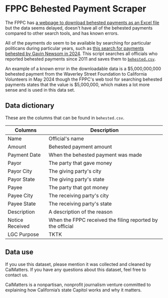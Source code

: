 # FPPC Behested Payment Scraper

The FPPC has [a webpage to download behested payments as an Excel file](https://www.fppc.ca.gov/transparency/form-700-filed-by-public-officials/behested-payments.html) but the data seems delayed, doesn't have all of the behested payments compared to other search tools, and has known errors.

All of the payments _do_ seem to be available by searching for particular politicans during particular years, such as [this search for payments behested by Gavin Newsom in 2024](https://dv.fppc.ca.gov/Detail?Year=2024&Name=Newsom,%20Gavin). This script searches all officials who reported behested payments since 2011 and saves them to [`behested.csv`](https://github.com/CalMatters/fppc-behested-payments/blob/main/behested.csv).

An example of a known error in the downloadable data is a $5,000,000,000 behested payment from the Waverley Street Foundation to California Volunteers in May 2024 though the FPPC's web tool for searching behested payments states that the value is $5,000,000, which makes a lot more sense and is used in this data set.

## Data dictionary

These are the columns that can be found in `behested.csv`.

Columns | Description
-- | --
Name | Official's name
Amount | Behested payment amount
Payment Date | When the behested payment was made
Payor | The party that gave money
Payor City | The giving party's city
Payor State | The giving party's state
Payee | The party that got money
Payee City | The receiving party's city
Payee State | The receiving party's state
Description | A description of the reason
Notice Received | When the FPPC received the filing reported by the official
LGC Purpose | TKTK


## Data use
If you use this dataset, please mention it was collected and cleaned by CalMatters. If you have any questions about this dataset, feel free to contact us.

CalMatters is a nonpartisan, nonprofit journalism venture committed to explaining how California’s state Capitol works and why it matters.

